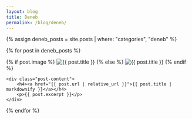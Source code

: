 ```yaml
---
layout: blog
title: Deneb
permalink: /blog/deneb/
---
```


{% assign deneb_posts = site.posts | where: "categories", "deneb" %}

{% for post in deneb_posts %}
<div class="post-item">
    <div class="post-image">
        {% if post.image %}
        <img src="{{ post.image | relative_url }}" alt="{{ post.title }}">
        {% else %}
        <img src="{{ '/assets/images/featured_default.png' | asset_url }}" alt="{{ post.title }}">
        {% endif %}
    </div>

    <div class="post-content">
        <h4><a href="{{ post.url | relative_url }}">{{ post.title | markdownify }}</a></h4>
        <p>{{ post.excerpt }}</p>
    </div>
</div>
{% endfor %}